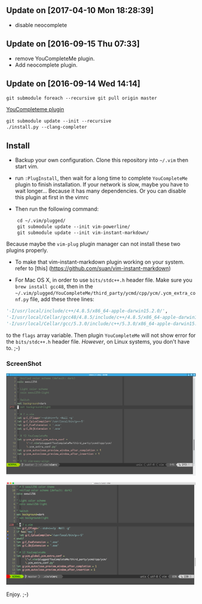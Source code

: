 ## Update on [2017-04-10 Mon 18:28:39]

- disable neocomplete

## Update on [2016-09-15 Thu 07:33]

- remove YouCompleteMe plugin.
- Add neocomplete plugin.

## Update on [2016-09-14 Wed 14:14]

```
git submodule foreach --recursive git pull origin master
```

[YouCompleteme plugin](https://github.com/Valloric/YouCompleteMe)

```
git submodule update --init --recursive
./install.py --clang-completer
```

## Install

- Backup your own configuration. Clone this repository into 
`~/.vim` then start vim.

- run `:PlugInstall`, then wait for a long time to complete
`YouCompleteMe` plugin to finish installation. If your network
is slow, maybe you have to wait longer... Because it has many
dependencies. Or you can disable this plugin at first in the
vimrc

- Then run the following command:

```
    cd ~/.vim/plugged/
    git submodule update --init vim-powerline/
    git submodule update --init vim-instant-markdown/
```

Because maybe the `vim-plug` plugin manager can not install these
two plugins properly.

- To make that vim-instant-markdown plugin working on your 
system. refer to [this] (https://github.com/suan/vim-instant-markdown)

- For Mac OS X, in order to use `bits/stdc++.h` header file. Make
sure you `brew install gcc48`, then in the `~/.vim/plugged/YouCompleteMe/third_party/ycmd/cpp/ycm/.ycm_extra_conf.py`
file, add these three lines:

```python
'-I/usr/local/include/c++/4.8.5/x86_64-apple-darwin15.2.0/',
'-I/usr/local/Cellar/gcc48/4.8.5/include/c++/4.8.5/x86_64-apple-darwin15.2.0/',
'-I/usr/local/Cellar/gcc/5.3.0/include/c++/5.3.0/x86_64-apple-darwin15.0.0/',
```

to the `flags` array variable. Then plugin `YouCompleteMe` will not 
show error for the `bits/stdc++.h` header file. *However*, on Linux
systems, you don't have to. ;-)

### ScreenShot
![Gvim](./gvim.png)

![mvim](./mvim.png)

Enjoy. ;-)

